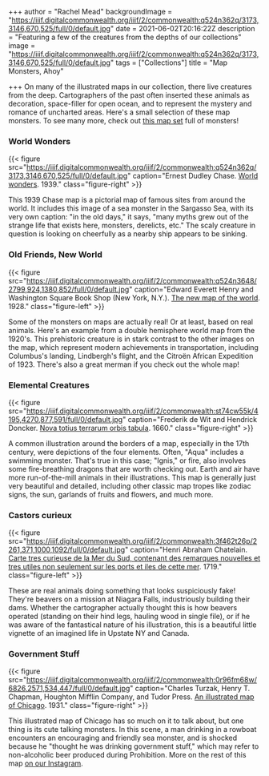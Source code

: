 +++
author = "Rachel Mead"
backgroundImage = "https://iiif.digitalcommonwealth.org/iiif/2/commonwealth:q524n362q/3173,3146,670,525/full/0/default.jpg"
date = 2021-06-02T20:16:22Z
description = "Featuring a few of the creatures from the depths of our collections"
image = "https://iiif.digitalcommonwealth.org/iiif/2/commonwealth:q524n362q/3173,3146,670,525/full/0/default.jpg"
tags = ["Collections"]
title = "Map Monsters, Ahoy"

+++
On many of the illustrated maps in our collection, there live creatures from the deep. Cartographers of the past often inserted these animals as decoration, space-filler for open ocean, and to represent the mystery and romance of uncharted areas. Here's a small selection of these map monsters. To see many more, check out [this map set](https://collections.leventhalmap.org/map-sets/570) full of monsters!

### World Wonders

{{< figure src="https://iiif.digitalcommonwealth.org/iiif/2/commonwealth:q524n362q/3173,3146,670,525/full/0/default.jpg" caption="Ernest Dudley Chase. [World wonders](https://collections.leventhalmap.org/search/commonwealth:q524n361f). 1939." class="figure-right" >}}

This 1939 Chase map is a pictorial map of famous sites from around the world. It includes this image of a sea monster in the Sargasso Sea, with its very own caption: "in the old days," it says, "many myths grew out of the strange life that exists here, monsters, derelicts, etc." The scaly creature in question is looking on cheerfully as a nearby ship appears to be sinking.

### Old Friends, New World

{{< figure src="https://iiif.digitalcommonwealth.org/iiif/2/commonwealth:q524n3648/2799,924,1380,852/full/0/default.jpg" caption="Edward Everett Henry and Washington Square Book Shop (New York, N.Y.). [The new map of the world](https://collections.leventhalmap.org/search/commonwealth:q524n361f). 1928." class="figure-left" >}}

Some of the monsters on maps are actually real! Or at least, based on real animals. Here's an example from a double hemisphere world map from the 1920's. This prehistoric creature is in stark contrast to the other images on the map, which represent modern achievements in transportation, including Columbus's landing, Lindbergh's flight, and the Citroën African Expedition of 1923. There's also a great merman if you check out the whole map!

### Elemental Creatures

{{< figure src="https://iiif.digitalcommonwealth.org/iiif/2/commonwealth:st74cw55k/4195,4270,877,591/full/0/default.jpg" caption="Frederik de Wit and Hendrick Doncker. [Nova totius terrarum orbis tabula](https://collections.leventhalmap.org/search/commonwealth:st74cw549). 1660." class="figure-right" >}}

A common illustration around the borders of a map, especially in the 17th century, were depictions of the four elements. Often, "Aqua" includes a swimming monster. That's true in this case; "Ignis," or fire, also involves some fire-breathing dragons that are worth checking out. Earth and air have more run-of-the-mill animals in their illustrations. This map is generally just very beautiful and detailed, including other classic map tropes like zodiac signs, the sun, garlands of fruits and flowers, and much more.

### Castors curieux

{{< figure src="https://iiif.digitalcommonwealth.org/iiif/2/commonwealth:3f462t26p/2261,371,1000,1092/full/0/default.jpg" caption="Henri Abraham Chatelain. [Carte tres curieuse de la Mer du Sud, contenant des remarques nouvelles et tres utiles non seulement sur les ports et iles de cette mer](https://collections.leventhalmap.org/search/commonwealth:3f462t25d). 1719." class="figure-left" >}}

These are real animals doing something that looks suspiciously fake! They're beavers on a mission at Niagara Falls, industriously building their dams. Whether the cartographer actually thought this is how beavers operated (standing on their hind legs, hauling wood in single file), or if he was aware of the fantastical nature of his illustration, this is a beautiful little vignette of an imagined life in Upstate NY and Canada.

### Government Stuff

{{< figure src="https://iiif.digitalcommonwealth.org/iiif/2/commonwealth:0r96fm68w/6826,2571,534,447/full/0/default.jpg" caption="Charles Turzak, Henry T. Chapman,  Houghton Mifflin Company, and Tudor Press. [An illustrated map of Chicago](https://collections.leventhalmap.org/search/commonwealth:0r96fm67m). 1931." class="figure-right" >}}

This illustrated map of Chicago has so much on it to talk about, but one thing is its cute talking monsters. In this scene, a man drinking in a rowboat encounters an encouraging and friendly sea monster, and is shocked because he "thought he was drinking government stuff," which may refer to non-alcoholic beer produced during Prohibition. More on the rest of this map [on our Instagram](https://www.instagram.com/p/CPDqg13nWwd/).